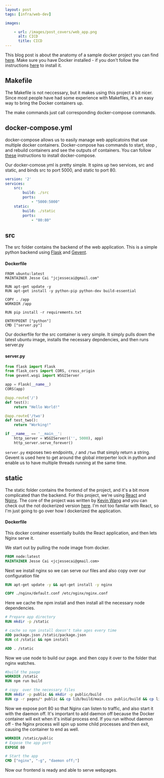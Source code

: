 ```yaml
---
layout: post
tags: [infra/web-dev]

images:

    - url: /images/post_covers/web_app.png
      alt: CICD
      title: CICD
---
```


This blog post is about the anatomy of a sample docker project you can find [here](https://github.com/jcaip/react_flask_dockerized).
Make sure you have Docker installed - if you don't follow the instructions [here](https://www.docker.com/) to install it.

## Makefile
The Makefile is not neccessary, but it makes using this project a bit nicer. Since most people have had some experience with Makefiles, it's an easy way to bring the Docker containers up.

The make commands just call corresponding docker-compose commands. 

## docker-compose.yml
docker-compose allows us to easily manage web applicatoins that use multiple docker containers. Docker-compose has commands to start, stop , and rebuild containers and see the outputs of containers. You can follow [these](https://docs.docker.com/compose/install/) instructions to install docker-compose.

Our docker-comose.yml is pretty simple. It spins up two services, src and static, and binds src to port 5000, and static to port 80.

```yml
version: '2'
services:
    src:
        build: ./src
        ports:
            - "5000:5000"
    static:
        build: ./static
        ports:
            - "80:80"
```

## src
The src folder contains the backend of the web application. This is a simple python backend using [Flask](http://flask.pocoo.org/) and [Gevent](http://www.gevent.org/). 

#### Dockerfile
```
FROM ubuntu:latest
MAINTAINER Jesse Cai "jcjessecai@gmail.com"

RUN apt-get update -y
RUN apt-get install -y python-pip python-dev build-essential

COPY . /app
WORKDIR /app

RUN pip install -r requirements.txt

ENTRYPOINT ["python"]
CMD ["server.py"]
```
Our dockerfile for the src container is very simple. It simply pulls down the latest ubuntu image, installs the necessary depndencies, and then runs server.py

#### server.py
```python
from flask import Flask
from flask_cors import CORS, cross_origin
from gevent.wsgi import WSGIServer

app = Flask(__name__)
CORS(app)

@app.route('/')
def test():
    return "Hello World!"

@app.route('/two')
def test_two():
    return "Working!"

if __name__ == '__main__':
    http_server = WSGIServer(('', 5000), app)
    http_server.serve_forever()
```
`server.py` exposes two endpoints, `/` and `/two` that simply return a string. Gevent is used here to get around the global interperter lock in python and enable us to have multiple threads running at the same time.

## static
The static folder contains the frontend of the project, and it's a bit more complicated than the backend. For this project, we're using [React](https://facebook.github.io/react/) and [Nginx](https://www.nginx.com/resources/wiki/). The core of the project was written by [Kevin Wang](https://xorkevin.github.io/) and you can check out the not dockerized version [here](https://github.com/xorkevin/reactant). I'm not too familar with React, so I'm just going to go over how I dockerized the application.

#### Dockerfile
This docker container essentially builds the React application, and then lets Nginx serve it. 

We start out by pulling the node image from docker.
```Dockerfile
FROM node:latest
MAINTAINER Jesse Cai <jcjessecai@gmail.com>
```

Next we install nginx so we can serve our files and also copy over our configuration file
```Dockerfile
RUN apt-get update -y && apt-get install -y nginx

COPY ./nginx/default.conf /etc/nginx/nginx.conf
```

Here we cache the npm install and then install all the necessary node dependencies.
```Dockerfile
# Prepare app directory
RUN mkdir -p /static

# cache so npm install doesn't take ages every time
ADD package.json /static/package.json
RUN cd /static && npm install

ADD . /static
```

Now we use node to build our page. and then copy it over to the folder that nginx watches.
```Dockerfile
#build the paage
WORKDIR /static
RUN npm run build

# copy  over the necessary files
RUN mkdir -p public && mkdir -p public/build
RUN cp -r pages/* public && cp lib/build/main.css public/build && cp lib/build/main.js public/build
```

Now we expose port 80 so that Nginx can listen to traffic, and also start it with the daemon off. It's important to add daemon off because the Docker container will exit when it's initial process end. If you run without daemon off - the Nginx process will spin up some child processes and then exit, causing the container to end as well.
``` Dockerfile
WORKDIR /static/public
# Expose the app port
EXPOSE 80

# Start the app
CMD ["nginx", "-g", "daemon off;"]
```
Now our frontend is ready and able to serve webpages.
